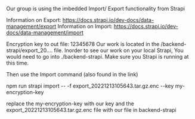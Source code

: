 Our group is using the imbedded Import/ Export functionality from Strapi 

Information on Export: https://docs.strapi.io/dev-docs/data-management/export 
Information on Import: https://docs.strapi.io/dev-docs/data-management/import

Encryption key to out file: 12345678
Our work is located in the /backend-strapi/export_20.... file. Inorder to see our work on your local Strapi, You would need to go into ./backend-strapi. Make sure you Strapi is running at this time. 

Then use the Import command (also found in the link)

npm run strapi import -- -f export_20221213105643.tar.gz.enc --key my-encryption-key

replace the my-encryption-key with our key and the export_20221213105643.tar.gz.enc file with our file in backend-strapi

